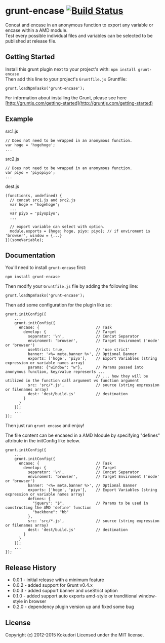 # grunt-encase [![Build Status](https://travis-ci.org/kokudori/grunt-encase.png?branch=master)](https://travis-ci.org/kokudori/grunt-encase)  
Concat and encase in an anonymous function to export any variable or encase within a AMD module.  
Test every possible individual files and variables can be selected to be published at release file.  

## Getting Started
Install this grunt plugin next to your project's with: `npm install grunt-encase`  
Then add this line to your project's `Gruntfile.js` Gruntfile:  

    grunt.loadNpmTasks('grunt-encase');

For information about installing the Grunt, please see here  
[http://gruntjs.com/getting-started](http://gruntjs.com/getting-started)

## Example

src1.js

    // Does not need to be wrapped in an anonymous function.
    var hoge = 'hogehoge';
    ...

src2.js

    // Does not need to be wrapped in an anonymous function.
    var piyo = 'piyopiyo';
    ...

dest.js

    (function(s, undefined) {
      // concat src1.js and src2.js
      var hoge = 'hogehoge';
      ...
      var piyo = 'piyopiyo';
      ...
      
      // export variable can select with option.
      module.exports = {hoge: hoge, piyo: piyo}; // if enviroment is 'browser', window = {...}
    })(someVariable);


## Documentation
You'll need to install `grunt-encase` first:

    npm install grunt-encase

Then modify your `Gruntfile.js` file by adding the following line:

    grunt.loadNpmTasks('grunt-encase');

Then add some configuration for the plugin like so:

    grunt.initConfig({
        ...
        grunt.initConfig({
          encase: {                         // Task
            develop: {                      // Target
              separator: '\n',              // Concat Separator
              enviroment: 'browser',        // Target Enviroment ('node' or 'browser')
              useStrict: true,              // 'use strict'
              banner: '<%= meta.banner %>', // Optional Banner
              exports: ['hoge', 'piyo'],    // Export Variables (string expression or variable names array)
              params: {"window": "w"},      // Params passed into anonymous function, key/value represents ... 
                                            // ... how they will be utilized in the function call argument vs function argument		   
              src: 'src/*.js',              // source (string expression or filenames array)
              dest: 'dest/build.js'         // destination
            }
          }
        });
        ...
    });

Then just run `grunt encase` and enjoy!


The file content can be encased in a AMD Module by specifying "defines" attribute
in the initConfig like below.

    grunt.initConfig({
        ...
        grunt.initConfig({
          encase: {                         // Task
            develop: {                      // Target
              separator: '\n',              // Concat Separator
              enviroment: 'browser',        // Target Enviroment ('node' or 'browser')
              banner: '<%= meta.banner %>', // Optional Banner              
              exports: ['hoge', 'piyo'],    // Export Variables (string expression or variable names array)
              defines: {
                "jquery": "$",              // Params to be used in constructing the AMD 'define' function
                "backbone": "bb"
              },
              src: 'src/*.js',              // source (string expression or filenames array)
              dest: 'dest/build.js'         // destination
            }
          }
        });
        ...
    });


## Release History
+ 0.0.1 - initial release with a minimum feature
+ 0.0.2 - added support for Grunt v0.4.x
+ 0.0.3 - added support banner and useStrict option
+ 0.1.0 - added support auto exports amd-style or tranditional window-style in browser
+ 0.2.0 - dependency plugin version up and fixed some bug

## License
Copyright (c) 2012-2015 Kokudori
Licensed under the MIT license.
